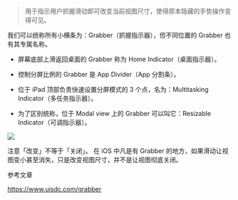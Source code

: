 > 用于指示用户抓握滑动即可改变当前视图尺寸，使得原本隐藏的手势操作变得可见。

我们可以统称所有小横条为：Grabber（抓握指示器），但不同位置的 Grabber 也有其专属名称。

*   屏幕底部上滑返回桌面的 Grabber 称为 Home Indicator（桌面指示器）。

*   控制分屏比例的 Grabber 是 App Divider（App 分割条）。

*   位于 iPad 顶部负责快速设置分屏模式的 3 个点，名为：Multitasking Indicator（多任务指示器）。

*   为了区别统称，位于 Modal view 上的 Grabber 可以叫它：Resizable Indicator（可调指示器）。

![](https://qhdtc.oss-cn-chengdu.aliyuncs.com/obsidian/uisdc-lz-20211230-26.jpg)

注意「改变」不等于「关闭」。 在 iOS 中凡是有 Grabber 的地方，如果滑动让视图变小甚至消失，只是改变视图尺寸，并不是让视图彻底关闭。

参考文章

<https://www.uisdc.com/grabber>
